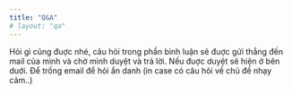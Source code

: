 ```yaml
---
title: "Q&A"
# layout: "qa"
---
```


Hỏi gì cũng đuợc nhé, câu hỏi trong phần bình luận sẽ đuợc gửi thẳng đến mail của mình và chờ mình duyệt và trả lời. Nếu đuợc duyệt sẽ hiện ở bên duới. Để trống email để hỏi ẩn danh (in case có câu hỏi về chủ đề nhạy cảm..)
